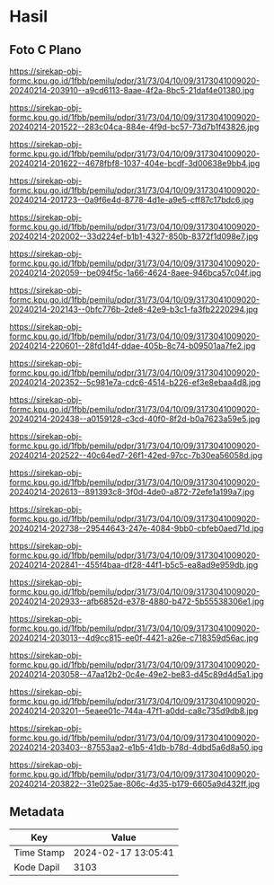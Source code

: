 # Hasil

## Foto C Plano

https://sirekap-obj-formc.kpu.go.id/1fbb/pemilu/pdpr/31/73/04/10/09/3173041009020-20240214-203910--a9cd6113-8aae-4f2a-8bc5-21daf4e01380.jpg

https://sirekap-obj-formc.kpu.go.id/1fbb/pemilu/pdpr/31/73/04/10/09/3173041009020-20240214-201522--283c04ca-884e-4f9d-bc57-73d7b1f43826.jpg

https://sirekap-obj-formc.kpu.go.id/1fbb/pemilu/pdpr/31/73/04/10/09/3173041009020-20240214-201622--4678fbf8-1037-404e-bcdf-3d00638e9bb4.jpg

https://sirekap-obj-formc.kpu.go.id/1fbb/pemilu/pdpr/31/73/04/10/09/3173041009020-20240214-201723--0a9f6e4d-8778-4d1e-a9e5-cff87c17bdc6.jpg

https://sirekap-obj-formc.kpu.go.id/1fbb/pemilu/pdpr/31/73/04/10/09/3173041009020-20240214-202002--33d224ef-b1b1-4327-850b-8372f1d098e7.jpg

https://sirekap-obj-formc.kpu.go.id/1fbb/pemilu/pdpr/31/73/04/10/09/3173041009020-20240214-202059--be094f5c-1a66-4624-8aee-946bca57c04f.jpg

https://sirekap-obj-formc.kpu.go.id/1fbb/pemilu/pdpr/31/73/04/10/09/3173041009020-20240214-202143--0bfc776b-2de8-42e9-b3c1-fa3fb2220294.jpg

https://sirekap-obj-formc.kpu.go.id/1fbb/pemilu/pdpr/31/73/04/10/09/3173041009020-20240214-220601--28fd1d4f-ddae-405b-8c74-b09501aa7fe2.jpg

https://sirekap-obj-formc.kpu.go.id/1fbb/pemilu/pdpr/31/73/04/10/09/3173041009020-20240214-202352--5c981e7a-cdc6-4514-b226-ef3e8ebaa4d8.jpg

https://sirekap-obj-formc.kpu.go.id/1fbb/pemilu/pdpr/31/73/04/10/09/3173041009020-20240214-202438--a0159128-c3cd-40f0-8f2d-b0a7623a59e5.jpg

https://sirekap-obj-formc.kpu.go.id/1fbb/pemilu/pdpr/31/73/04/10/09/3173041009020-20240214-202522--40c64ed7-26f1-42ed-97cc-7b30ea56058d.jpg

https://sirekap-obj-formc.kpu.go.id/1fbb/pemilu/pdpr/31/73/04/10/09/3173041009020-20240214-202613--891393c8-3f0d-4de0-a872-72efe1a199a7.jpg

https://sirekap-obj-formc.kpu.go.id/1fbb/pemilu/pdpr/31/73/04/10/09/3173041009020-20240214-202738--29544643-247e-4084-9bb0-cbfeb0aed71d.jpg

https://sirekap-obj-formc.kpu.go.id/1fbb/pemilu/pdpr/31/73/04/10/09/3173041009020-20240214-202841--455f4baa-df28-44f1-b5c5-ea8ad9e959db.jpg

https://sirekap-obj-formc.kpu.go.id/1fbb/pemilu/pdpr/31/73/04/10/09/3173041009020-20240214-202933--afb6852d-e378-4880-b472-5b55538306e1.jpg

https://sirekap-obj-formc.kpu.go.id/1fbb/pemilu/pdpr/31/73/04/10/09/3173041009020-20240214-203013--4d9cc815-ee0f-4421-a26e-c718359d56ac.jpg

https://sirekap-obj-formc.kpu.go.id/1fbb/pemilu/pdpr/31/73/04/10/09/3173041009020-20240214-203058--47aa12b2-0c4e-49e2-be83-d45c89d4d5a1.jpg

https://sirekap-obj-formc.kpu.go.id/1fbb/pemilu/pdpr/31/73/04/10/09/3173041009020-20240214-203201--5eaee01c-744a-47f1-a0dd-ca8c735d9db8.jpg

https://sirekap-obj-formc.kpu.go.id/1fbb/pemilu/pdpr/31/73/04/10/09/3173041009020-20240214-203403--87553aa2-e1b5-41db-b78d-4dbd5a6d8a50.jpg

https://sirekap-obj-formc.kpu.go.id/1fbb/pemilu/pdpr/31/73/04/10/09/3173041009020-20240214-203822--31e025ae-806c-4d35-b179-6605a9d432ff.jpg


## Metadata

| Key        | Value               |
| ---------- | ------------------- |
| Time Stamp | 2024-02-17 13:05:41 |
| Kode Dapil | 3103                |



